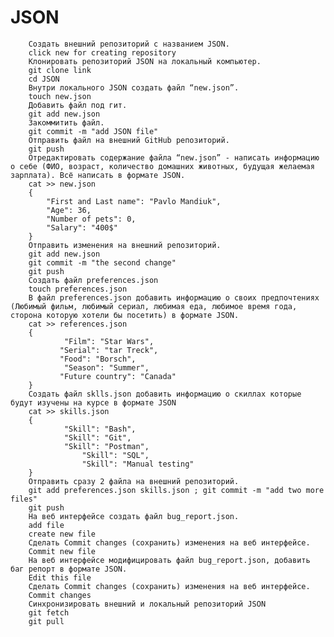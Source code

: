 # JSON
		Создать внешний репозиторий c названием JSON.
		click new for creating repository
		Клонировать репозиторий JSON на локальный компьютер.
		git clone link  
		cd JSON
		Внутри локального JSON создать файл “new.json”.
		touch new.json
		Добавить файл под гит.
		git add new.json
		Закоммитить файл.
		git commit -m "add JSON file"
		Отправить файл на внешний GitHub репозиторий.
		git push
		Отредактировать содержание файла “new.json” - написать информацию о себе (ФИО, возраст, количество домашних животных, будущая желаемая зарплата). Всё написать в формате JSON.
		cat >> new.json
		{
			"First and Last name": "Pavlo Mandiuk",
			"Age": 36,
			"Number of pets": 0,
			"Salary": "400$"
		}
		Отправить изменения на внешний репозиторий.
		git add new.json
		git commit -m "the second change"
		git push
		Создать файл preferences.json
		touch preferences.json
		В файл preferences.json добавить информацию о своих предпочтениях (Любимый фильм, любимый сериал, любимая еда, любимое время года, сторона которую хотели бы посетить) в формате JSON.
		cat >> references.json
		{
		        "Film": "Star Wars",
 		       "Serial": "tar Treck",
 		       "Food": "Borsch",
		        "Season": "Summer",
 		       "Future country": "Canada"
		}
		Создать файл sklls.json добавить информацию о скиллах которые будут изучены на курсе в формате JSON
		cat >> skills.json
		{
		        "Skill": "Bash",
		        "Skill": "Git",
 		        "Skill": "Postman",
      		        "Skill": "SQL",
       		        "Skill": "Manual testing"
		}
		Отправить сразу 2 файла на внешний репозиторий.
		git add preferences.json skills.json ; git commit -m "add two more files"
		git push
		На веб интерфейсе создать файл bug_report.json.
		add file 
		create new file
		Сделать Commit changes (сохранить) изменения на веб интерфейсе.
		Commit new file
		На веб интерфейсе модифицировать файл bug_report.json, добавить баг репорт в формате JSON.
		Edit this file
		Сделать Commit changes (сохранить) изменения на веб интерфейсе.
		Commit changes
		Синхронизировать внешний и локальный репозиторий JSON
		git fetch
		git pull
